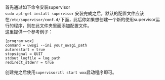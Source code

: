

首先通过如下命令安装supervisor  
`sudo apt-get install supervisor`
安装完成之后，默认的配置文件应该在`/etc/supervisor/conf.d/`下面，此后你如果想创建一个新的使用supervisor运行的程序，则在此文件夹里面添加配置文件。  
这里提供一个参考例子：  

```
[program:wox]
command = uwsgi --ini your_uwsgi_path
autorestart = true
stopsignal = QUIT
stdout_logfile = log_path
redirect_stderr = true
```  

创建完之后使用`supervisorctl start wox`启动程序即可。  


